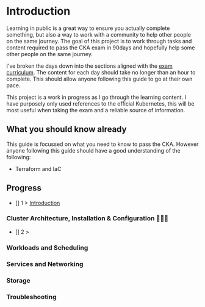 # Introduction 

Learning in public is a great way to ensure you actually complete something, but also a way to work with a community to help other people on the same journey. The goal of this project is to work through tasks and content required to pass the CKA exam in 90days and hopefully help some other people on the same journey. 

I've broken the days down into the sections aligned with the [exam curriculum](https://github.com/cncf/curriculum/blob/master/CKA_Curriculum_v1.24.pdf). The content for each day should take no longer than an hour to complete. This should allow anyone following this guide to go at their own pace.

This project is a work in progress as I go through the learning content. I have purposely only used references to the official Kubernetes, this will be most useful when taking the exam and a reliable source of information. 

## What you should know already

This guide is focussed on what you need to know to pass the CKA. However anyone following this guide should have a good understanding of the following:

* Terraform and IaC

## Progress


- [] 1 > [Introduction](/Days/day1.md)

### Cluster Architecture, Installation & Configuration 👷🏻‍♂️

- [] 2 > 

### Workloads and Scheduling   

### Services and Networking

### Storage

### Troubleshooting





